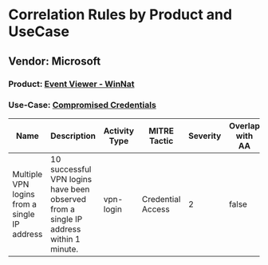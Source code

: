 Correlation Rules by Product and UseCase
========================================
Vendor: Microsoft
-----------------
### Product: [Event Viewer - WinNat](../ds_microsoft_event_viewer_-_winnat.md)
### Use-Case: [Compromised Credentials](../../../../UseCases/uc_compromised_credentials.md)

| Name    | Description    | Activity Type | MITRE Tactic      | Severity | Overlap with AA |
| ---- | ---- | ---- | ---- | -------- | ---- |
| Multiple VPN logins from a single IP address | 10 successful VPN logins have been observed from a single IP address within 1 minute. | vpn-login     | Credential Access | 2        | false    |
